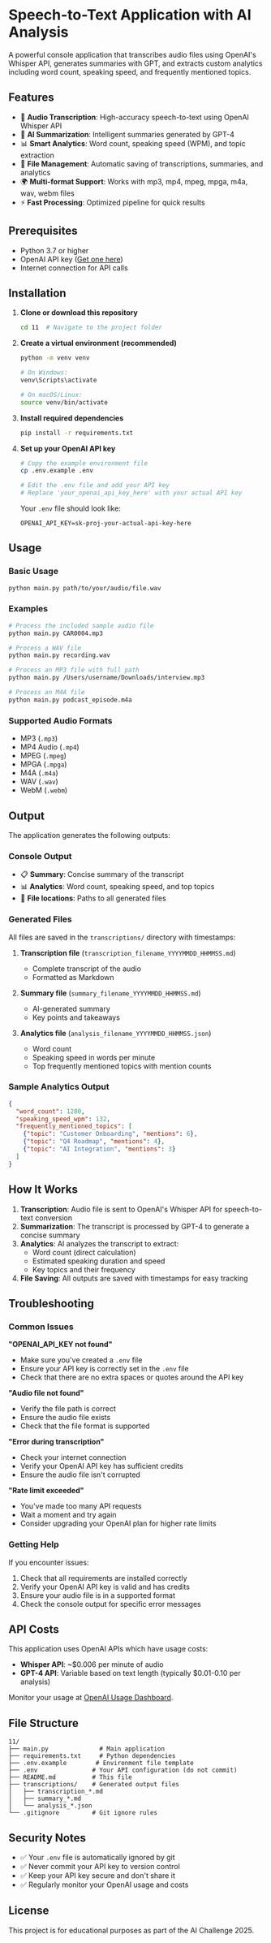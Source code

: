# Speech-to-Text Application with AI Analysis

A powerful console application that transcribes audio files using OpenAI's Whisper API, generates summaries with GPT, and extracts custom analytics including word count, speaking speed, and frequently mentioned topics.

## Features

- 🎵 **Audio Transcription**: High-accuracy speech-to-text using OpenAI Whisper API
- 📝 **AI Summarization**: Intelligent summaries generated by GPT-4
- 📊 **Smart Analytics**: Word count, speaking speed (WPM), and topic extraction
- 💾 **File Management**: Automatic saving of transcriptions, summaries, and analytics
- 🌍 **Multi-format Support**: Works with mp3, mp4, mpeg, mpga, m4a, wav, webm files
- ⚡ **Fast Processing**: Optimized pipeline for quick results

## Prerequisites

- Python 3.7 or higher
- OpenAI API key ([Get one here](https://platform.openai.com/api-keys))
- Internet connection for API calls

## Installation

1. **Clone or download this repository**
   ```bash
   cd 11  # Navigate to the project folder
   ```

2. **Create a virtual environment (recommended)**
   ```bash
   python -m venv venv
   
   # On Windows:
   venv\Scripts\activate
   
   # On macOS/Linux:
   source venv/bin/activate
   ```

3. **Install required dependencies**
   ```bash
   pip install -r requirements.txt
   ```

4. **Set up your OpenAI API key**
   ```bash
   # Copy the example environment file
   cp .env.example .env
   
   # Edit the .env file and add your API key
   # Replace 'your_openai_api_key_here' with your actual API key
   ```

   Your `.env` file should look like:
   ```
   OPENAI_API_KEY=sk-proj-your-actual-api-key-here
   ```

## Usage

### Basic Usage

```bash
python main.py path/to/your/audio/file.wav
```

### Examples

```bash
# Process the included sample audio file
python main.py CAR0004.mp3

# Process a WAV file
python main.py recording.wav

# Process an MP3 file with full path
python main.py /Users/username/Downloads/interview.mp3

# Process an M4A file
python main.py podcast_episode.m4a
```

### Supported Audio Formats

- MP3 (`.mp3`)
- MP4 Audio (`.mp4`)
- MPEG (`.mpeg`)
- MPGA (`.mpga`)
- M4A (`.m4a`)
- WAV (`.wav`)
- WebM (`.webm`)

## Output

The application generates the following outputs:

### Console Output
- 📋 **Summary**: Concise summary of the transcript
- 📊 **Analytics**: Word count, speaking speed, and top topics
- 💾 **File locations**: Paths to all generated files

### Generated Files
All files are saved in the `transcriptions/` directory with timestamps:

1. **Transcription file** (`transcription_filename_YYYYMMDD_HHMMSS.md`)
   - Complete transcript of the audio
   - Formatted as Markdown

2. **Summary file** (`summary_filename_YYYYMMDD_HHMMSS.md`)
   - AI-generated summary
   - Key points and takeaways

3. **Analytics file** (`analysis_filename_YYYYMMDD_HHMMSS.json`)
   - Word count
   - Speaking speed in words per minute
   - Top frequently mentioned topics with mention counts

### Sample Analytics Output

```json
{
  "word_count": 1280,
  "speaking_speed_wpm": 132,
  "frequently_mentioned_topics": [
    {"topic": "Customer Onboarding", "mentions": 6},
    {"topic": "Q4 Roadmap", "mentions": 4},
    {"topic": "AI Integration", "mentions": 3}
  ]
}
```

## How It Works

1. **Transcription**: Audio file is sent to OpenAI's Whisper API for speech-to-text conversion
2. **Summarization**: The transcript is processed by GPT-4 to generate a concise summary
3. **Analytics**: AI analyzes the transcript to extract:
   - Word count (direct calculation)
   - Estimated speaking duration and speed
   - Key topics and their frequency
4. **File Saving**: All outputs are saved with timestamps for easy tracking

## Troubleshooting

### Common Issues

**"OPENAI_API_KEY not found"**
- Make sure you've created a `.env` file
- Ensure your API key is correctly set in the `.env` file
- Check that there are no extra spaces or quotes around the API key

**"Audio file not found"**
- Verify the file path is correct
- Ensure the audio file exists
- Check that the file format is supported

**"Error during transcription"**
- Check your internet connection
- Verify your OpenAI API key has sufficient credits
- Ensure the audio file isn't corrupted

**"Rate limit exceeded"**
- You've made too many API requests
- Wait a moment and try again
- Consider upgrading your OpenAI plan for higher rate limits

### Getting Help

If you encounter issues:
1. Check that all requirements are installed correctly
2. Verify your OpenAI API key is valid and has credits
3. Ensure your audio file is in a supported format
4. Check the console output for specific error messages

## API Costs

This application uses OpenAI APIs which have usage costs:
- **Whisper API**: ~$0.006 per minute of audio
- **GPT-4 API**: Variable based on text length (typically $0.01-0.10 per analysis)

Monitor your usage at [OpenAI Usage Dashboard](https://platform.openai.com/usage).

## File Structure

```
11/
├── main.py              # Main application
├── requirements.txt     # Python dependencies
├── .env.example        # Environment file template
├── .env               # Your API configuration (do not commit)
├── README.md          # This file
├── transcriptions/    # Generated output files
│   ├── transcription_*.md
│   ├── summary_*.md
│   └── analysis_*.json
└── .gitignore         # Git ignore rules
```

## Security Notes

- ✅ Your `.env` file is automatically ignored by git
- ✅ Never commit your API key to version control
- ✅ Keep your API key secure and don't share it
- ✅ Regularly monitor your OpenAI usage and costs

## License

This project is for educational purposes as part of the AI Challenge 2025. 